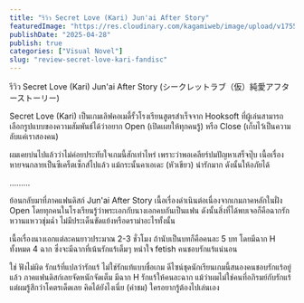 ```yaml
---
title: "รีวิว Secret Love (Kari) Jun'ai After Story"
featuredImage: "https://res.cloudinary.com/kagamiweb/image/upload/v1755266195/blog.coregamehd.com/review-secret-love-kari-fandisc.jpg"
publishDate: "2025-04-28"
publish: true
categories: ["Visual Novel"]
slug: "review-secret-love-kari-fandisc"
---
```


รีวิว Secret Love (Kari) Jun'ai After Story (シークレットラブ（仮）純愛アフターストーリー)

Secret Love (Kari) เป็นเกมเลิฟคอเมดี้รั้วโรงเรียนสูตรสำเร็จจาก Hooksoft ที่ผู้เล่นสามารถเลือกรูปแบบของความสัมพันธ์ได้ว่าอยาก Open (เปิดเผยให้ทุกคนรู้) หรือ Close (เก็บไว้เป็นความลับแค่เราสองคน)

ผมเคยบ่นไปแล้วว่าไม่ค่อยประทับใจเกมนี้สักเท่าไหร่ เพราะว่าพอเคลียร์ปมปัญหาเสร็จปุ๊บ เนื้อเรื่องหายจนกลายเป็นซีเคร็ตเซ็กส์ไปแล้ว แม้กระนั้นคาเอเดะ (หัวเขียว) น่ารักมาก ดังนั้นให้อภัยได้

.........

ย้อนกลับมาที่ภาคแฟนดิสก์ Jun'ai After Story เนื้อเรื่องดำเนินต่อเนื่องจากเกมภาคหลักในฝั่ง Open โดยทุกคนในโรงเรียนรู้ว่าพระเอกกับนางเอกคบกันเป็นแฟน ดังนั้นสิ่งที่ได้พบเจอก็คือฉากรักหวานแหววชุ่มฉ่ำ ไม่มีประเด็นขัดแย้งหรือดราม่าอะไรทั้งนั้น

เนื้อเรื่องนางเอกแต่ละคนยาวประมาณ 2-3 ชั่วโมง ถ้านับเป็นบทก็คือคนละ 5 บท โดยมีฉาก H ทั้งหมด 4 ฉาก ซึ่งจะมีฉากที่เน้นรักแร้เต็มๆ หนำใจ fetish คนชอบรักแร้แน่นอน

ใช่ ฟังไม่ผิด รักแร้ที่แปลว่ารักแร้ ไม่ใช่รักแท้แบบชื่อเกม ดีไซน์ชุดนักเรียนเกมนี้สนองคนชอบรักแร้อยู่แล้ว ภาคแฟนดิสก์เลยจัดหนักจัดเต็ม มีฉาก H รักแร้ให้คนละฉาก แม้ว่าผมไม่ใช่คนที่อภิรมย์กับรักแร้ แต่ผมรู้สึกว่าโคตรเด็ดเลย คิดได้ยังไงเนี่ย (คำชม) ใครอยากรู้ต้องไปเล่นเอง